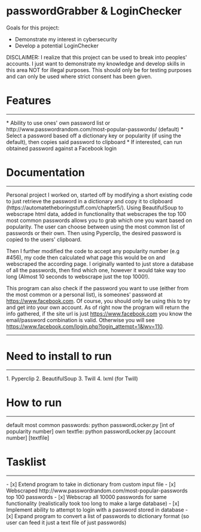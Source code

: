 # passwordGrabber & LoginChecker
Goals for this project: 
* Demonstrate my interest in cybersecurity
* Develop a potential LoginChecker 

DISCLAIMER: I realize that this project can be used to break into peoples' accounts. I just want to demonstrate my knowledge and develop skills in this area NOT for illegal purposes. This should only be for testing purposes and can only be used where strict consent has been given.

<h1> Features </h1>
<hr>
* Ability to use ones' own password list or http://www.passwordrandom.com/most-popular-passwords/ (default)
* Select a password based off a dictionary key or popularity (if using the default), then copies said password to clipboard
* If interested, can run obtained password against a Facebook login

<h1> Documentation </h1>
<hr>
Personal project I worked on, started off by modifying a short existing code to just retrieve the password in a dictionary and copy it to clipboard (https://automatetheboringstuff.com/chapter5/). Using BeautifulSoup to webscrape html data, added in functionality that webscrapes the top 100 most common passwords allows you to grab which one you want based on popularity. The user can choose between using the most common list of passwords or their own. Then using Pyperclip, the desired password is copied to the users' clipboard.

Then I further modified the code to accept any popularity number (e.g #456), my code then calculated what page this would be on and webscraped the according page. I originally wanted to just store a database of all the passwords, then find which one, however it would take way too long (Almost 10 seconds to webscrape just the top 1000!). 

This program can also check if the password you want to use (either from the most common or a personal list), is someones' password at https://www.facebook.com. Of course, you should only be using this to try and get into your own account. As of right now the program will return the info gathered, if the site url is just https://www.facebook.com you know the email/password combination is valid. Otherwise you will see https://www.facebook.com/login.php?login_attempt=1&lwv=110. 
<hr>

<h1> Need to install to run </h1> 
<hr>
1. Pyperclip
2. BeautifulSoup
3. Twill
4. lxml (for Twill)

<h1> How to run </h1>
<hr>
default most common passwords: python passwordLocker.py [int of popularity number] 
own textfie: python passwordLocker.py [account number] [textfile] 

<h1> Tasklist </h1>
<hr>
- [x] Extend program to take in dictionary from custom input file
- [x] Webscraped http://www.passwordrandom.com/most-popular-passwords top 100 passwords
- [x] Webscrap all 10000 passwords for same functionality (realistically took too long to make a large database)
- [x] Implement ability to attempt to login with a password stored in database 
- [x] Expand program to convert a list of passwords to dictionary format (so user can feed it just a text file of just passwords)
